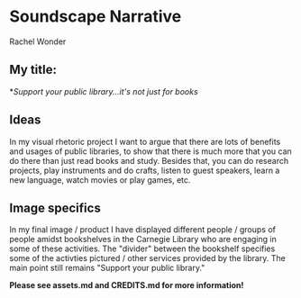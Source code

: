 # Soundscape Narrative
Rachel Wonder

## My title:
**Support your public library...it's not just for books*

## Ideas 
In my visual rhetoric project I want to argue that there are lots of benefits and usages of public libraries, to show 
that there is much more that you can do there than just read books and study. Besides that, you can do research projects,
play instruments and do crafts, listen to guest speakers, learn a new language, watch movies or play games, etc.

## Image specifics

In my final image / product I have displayed different people / groups of people amidst bookshelves
in the Carnegie Library who are engaging in some of these activities. The "divider" between the bookshelf specifies 
some of the activties pictured / other services provided by the library. The main point still remains "Support your
public library."

**Please see assets.md and CREDITS.md for more information!**